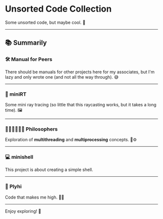 # Unsorted Code Collection

Some unsorted code, but maybe cool. 🙂

---

## 📚 **Summarily**

### 🛠️ **Manual for Peers**
There should be manuals for other projects here for my associates, but I'm lazy and only wrote one (and not all the way through). 😅

---

### 🌟 **miniRT**
Some mini ray tracing (so little that this raycasting works, but it takes a long time). 🖼️

---

### 🧔🍴🧔🍴🧔🍴 **Philosophers**
Exploration of **multithreading** and **multiprocessing** concepts. 🧵⚙️

---

### 💻 **minishell**
This project is about creating a simple shell.

---

### 🎨 **Plyhi**
Code that makes me high. 🚀✨

---

Enjoy exploring! 🚀

